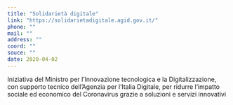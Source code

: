 ```yaml
---
title: "Solidarietà digitale"
link: "https://solidarietadigitale.agid.gov.it/"
phone: ""
mail: ""
address: ""
coord: ""
souce: ""
date: 2020-04-02
---
```


Iniziativa del Ministro per l’Innovazione tecnologica e la Digitalizzazione, con supporto tecnico dell’Agenzia per l’Italia Digitale, per ridurre l’impatto sociale ed economico del Coronavirus grazie a soluzioni e servizi innovativi
